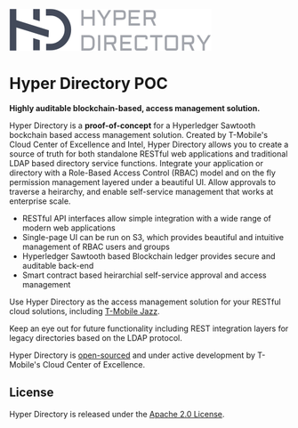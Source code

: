 ![Hyper Directory Logo](HD_logo.png)
# Hyper Directory POC

**Highly auditable blockchain-based, access management solution.**

Hyper Directory is a **proof-of-concept** for a Hyperledger Sawtooth bockchain based access management solution. Created by T-Mobile's Cloud Center of Excellence and Intel, Hyper Directory allows you to create a source of truth for both standalone RESTful web applications and traditional LDAP based directory service functions. Integrate your application or directory with a Role-Based Access Control (RBAC) model and on the fly permission management layered under a beautiful UI. Allow approvals to traverse a heirarchy, and enable self-service management that works at enterprise scale.

* RESTful API interfaces allow simple integration with a wide range of modern web applications
* Single-page UI can be run on S3, which provides beautiful and intuitive management of RBAC users and groups
* Hyperledger Sawtooth based Blockchain ledger provides secure and auditable back-end
* Smart contract based heirarchial self-service approval and access management

Use Hyper Directory as the access management solution for your RESTful cloud solutions, including [T-Mobile Jazz](https://github.com/tmobile/jazz).

Keep an eye out for future functionality including REST integration layers for legacy directories based on the LDAP protocol.

Hyper Directory is [open-sourced](http://opensource.t-mobile.com) and under active development by T-Mobile's Cloud Center of Excellence.

## License

Hyper Directory is released under the [Apache 2.0 License](http://www.apache.org/licenses/LICENSE-2.0).
